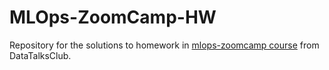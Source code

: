 # MLOps-ZoomCamp-HW

Repository for the solutions to homework in [mlops-zoomcamp course](https://github.com/DataTalksClub/mlops-zoomcamp) from DataTalksClub.
